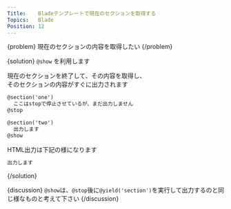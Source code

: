 ```yaml
---
Title:    Bladeテンプレートで現在のセクションを取得する
Topics:   Blade
Position: 12
---
```


{problem}
現在のセクションの内容を取得したい
{/problem}

{solution}
`@show` を利用します

現在のセクションを終了して、その内容を取得し、  
そのセクションの内容がすぐに出力されます

```html
@section('one')
  ここはstopで停止させているが、まだ出力しません
@stop

@section('two')
  出力します
@show
```

HTML出力は下記の様になります

```html
出力します
```
{/solution}

{discussion}
`@show`は、`@stop`後に`@yield('section')`を実行して出力するのと同じ様なものと考えて下さい
{/discussion}
